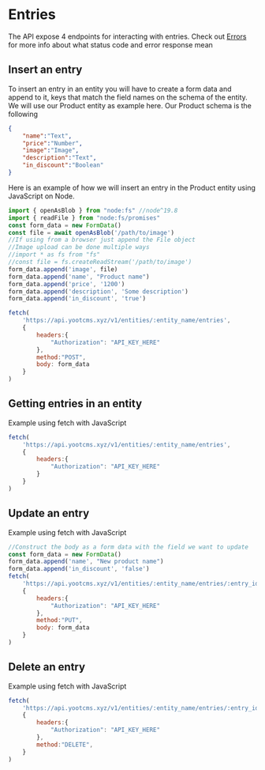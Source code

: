 # Entries
The API expose 4 endpoints for interacting with entries. Check out [Errors](/errors) for more info about
what status code and error response mean

## Insert an entry
To insert an entry in an entity you will have to create a form data and append to it, keys that match
the field names on the schema of the entity. We will use our Product entity as example here.
Our Product schema is the following
```json
{
    "name":"Text",
    "price":"Number",
    "image":"Image",
    "description":"Text",
    "in_discount":"Boolean"
}
```
Here is an example of how we will insert an entry in the Product entity using JavaScript on Node.
```js
import { openAsBlob } from "node:fs" //node^19.8
import { readFile } from "node:fs/promises"
const form_data = new FormData()
const file = await openAsBlob('/path/to/image')
//If using from a browser just append the File object
//Image upload can be done multiple ways
//import * as fs from "fs"
//const file = fs.createReadStream('/path/to/image')
form_data.append('image', file)
form_data.append('name', "Product name")
form_data.append('price', '1200')
form_data.append('description', 'Some description')
form_data.append('in_discount', 'true')

fetch(
    'https://api.yootcms.xyz/v1/entities/:entity_name/entries',
    {
        headers:{
            "Authorization": "API_KEY_HERE"
        },
        method:"POST",
        body: form_data
    }
)
```

## Getting entries in an entity
Example using fetch with JavaScript
```js
fetch(
    'https://api.yootcms.xyz/v1/entities/:entity_name/entries',
    {
        headers:{
            "Authorization": "API_KEY_HERE"
        }
    }
)
```

## Update an entry
Example using fetch with JavaScript
```js
//Construct the body as a form data with the field we want to update
const form_data = new FormData()
form_data.append('name', "New product name")
form_data.append('in_discount', 'false')
fetch(
    'https://api.yootcms.xyz/v1/entities/:entity_name/entries/:entry_id',
    {
        headers:{
            "Authorization": "API_KEY_HERE"
        },
        method:"PUT",
        body: form_data
    }
)
```


## Delete an entry
Example using fetch with JavaScript
```js
fetch(
    'https://api.yootcms.xyz/v1/entities/:entity_name/entries/:entry_id',
    {
        headers:{
            "Authorization": "API_KEY_HERE"
        },
        method:"DELETE",
    }
)
```
